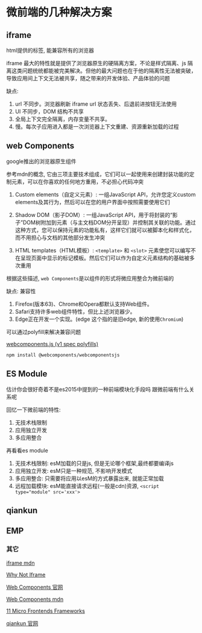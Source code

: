 # 微前端的几种解决方案

## iframe

html提供的标签, 能兼容所有的浏览器

iframe 最大的特性就是提供了浏览器原生的硬隔离方案，不论是样式隔离、js 隔离这类问题统统都能被完美解决。但他的最大问题也在于他的隔离性无法被突破，导致应用间上下文无法被共享，随之带来的开发体验、产品体验的问题

缺点:

  1. url 不同步。浏览器刷新 iframe url 状态丢失、后退前进按钮无法使用
  2. UI 不同步，DOM 结构不共享
  3. 全局上下文完全隔离，内存变量不共享。
  4. 慢。每次子应用进入都是一次浏览器上下文重建、资源重新加载的过程

## web Components

google推出的浏览器原生组件

参考mdn的概念, 它由三项主要技术组成，它们可以一起使用来创建封装功能的定制元素，可以在你喜欢的任何地方重用，不必担心代码冲突

1. Custom elements（自定义元素）: 一组JavaScript API，允许您定义custom elements及其行为，然后可以在您的用户界面中按照需要使用它们

2. Shadow DOM（影子DOM）: 一组JavaScript API，用于将封装的“影子”DOM树附加到元素（与主文档DOM分开呈现）并控制其关联的功能。通过这种方式，您可以保持元素的功能私有，这样它们就可以被脚本化和样式化，而不用担心与文档的其他部分发生冲突

3. HTML templates（HTML模板）: `<template>` 和 `<slot>` 元素使您可以编写不在呈现页面中显示的标记模板。然后它们可以作为自定义元素结构的基础被多次重用

根据这些描述,  `web Components`是以组件的形式将微应用整合为微前端的

缺点: 兼容性

  1. Firefox(版本63)、Chrome和Opera都默认支持Web组件。
  2. Safari支持许多web组件特性，但比上述浏览器少。
  3. Edge正在开发一个实现。(edge 这个指的是旧edge, 新的使用`Chromium`)

可以通过polyfill来解决兼容问题

[webcomponents.js (v1 spec polyfills)](https://github.com/webcomponents/polyfills/tree/master/packages/webcomponentsjs)

```sh
npm install @webcomponents/webcomponentsjs

```

## ES Module

估计你会很好奇着不是es2015中提到的一种前端模块化手段吗 跟微前端有什么关系呢

回忆一下微前端的特性:

  1. 无技术栈限制
  2. 应用独立开发
  3. 多应用整合

再看看es module

  1. 无技术栈限制: esM加载的只是js, 但是无论哪个框架,最终都要编译js
  2. 应用独立开发: esM只是一种规范, 不影响开发模式
  3. 多应用整合: 只需要将应用以esM的方式暴露出来, 就能正常加载
  4. 远程加载模块: esM能直接请求远程(一般是cdn)资源, `<script type="module" src='xxx'>`

## qiankun

## EMP

### 其它

[iframe mdn](https://developer.mozilla.org/zh-CN/docs/Web/HTML/Element/iframe)

[Why Not Iframe](https://www.yuque.com/kuitos/gky7yw/gesexv)

[Web Components 官网](https://www.webcomponents.org/)

[Web Components mdn](https://developer.mozilla.org/zh-CN/docs/Web/Web_Components)

[11 Micro Frontends Frameworks](https://itnext.io/11-micro-frontends-frameworks-you-should-know-b66913b9cd20)

[qiankun 官网](https://qiankun.umijs.org/zh)
